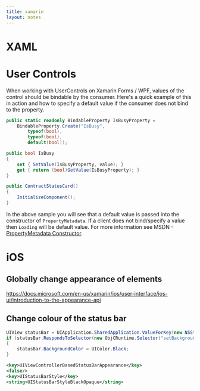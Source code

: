```yaml
---
title: xamarin
layout: notes
---
```


# XAML


# User Controls

When working with UserControls on Xamarin Forms / WPF, values of the control should be bindable by the consumer. Here's a quick example of this in action and how to specify a default value if the consumer does not bind to the property.

```csharp
public static readonly BindableProperty IsBusyProperty =
    BindableProperty.Create("IsBusy",
        typeof(bool),
        typeof(bool),
        default(bool)); 

public bool IsBusy
{
    set { SetValue(IsBusyProperty, value); }
    get { return (bool)GetValue(IsBusyProperty); }
}

public ContractStatusCard()
{
    InitializeComponent();
}
```

In the above sample you will see that a default value is passed into the constructor of `PropertyMetadata`. If a client does not bind/specify a value then `Loading` will be default value. For more information see MSDN - [PropertyMetadata Constructor](https://msdn.microsoft.com/en-us/library/ms557329(v=vs.110).aspx).

# iOS

## Globally change appearance of elements

https://docs.microsoft.com/en-us/xamarin/ios/user-interface/ios-ui/introduction-to-the-appearance-api

## Change colour of the status bar

```csharp
UIView statusBar = UIApplication.SharedApplication.ValueForKey(new NSString("statusBar")) as UIView;
if (statusBar.RespondsToSelector(new ObjCRuntime.Selector("setBackgroundColor:")))
{
    statusBar.BackgroundColor = UIColor.Black;
}
```

```xml
<key>UIViewControllerBasedStatusBarAppearance</key>
<false/>
<key>UIStatusBarStyle</key>
<string>UIStatusBarStyleBlackOpaque</string>
```
